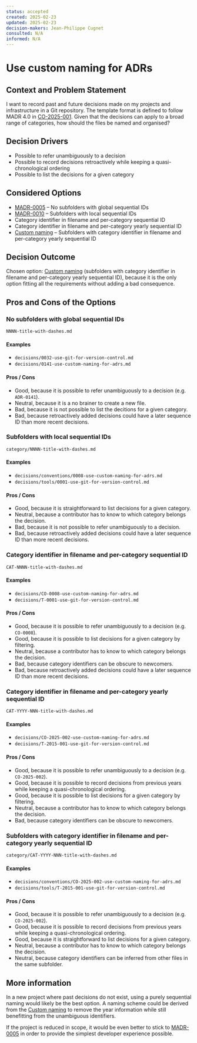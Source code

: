 ```yaml
---
status: accepted
created: 2025-02-23
updated: 2025-02-23
decision-makers: Jean-Philippe Cugnet
consulted: N/A
informed: N/A
---
```


<!--
SPDX-FileCopyrightText: 2025 Jean-Philippe Cugnet <jean-philippe@cugnet.eu>
SPDX-License-Identifier: CC-BY-SA-4.0
-->

# Use custom naming for ADRs

## Context and Problem Statement

I want to record past and future decisions made on my projects and
infrastructure in a Git repository. The template format is defined to follow
MADR 4.0 in [CO-2025-001]. Given that the decisions can apply to a broad range
of categories, how should the files be named and organised?

## Decision Drivers

* Possible to refer unambiguously to a decision
* Possible to record decisions retroactively while keeping a quasi-chronological
    ordering
* Possible to list the decisions for a given category

## Considered Options

* [MADR-0005] – No subfolders with global sequential IDs
* [MADR-0010] – Subfolders with local sequential IDs
* Category identifier in filename and per-category sequential ID
* Category identifier in filename and per-category yearly sequential ID
* [Custom naming] – Subfolders with category identifier in filename and
    per-category yearly sequential ID

## Decision Outcome

Chosen option: [Custom naming] (subfolders with category identifier in filename
and per-category yearly sequential ID), because it is the only option fitting
all the requirements without adding a bad consequence.

## Pros and Cons of the Options

### No subfolders with global sequential IDs

    NNNN-title-with-dashes.md

#### Examples

* `decisions/0032-use-git-for-version-control.md`
* `decisions/0141-use-custom-naming-for-adrs.md`

#### Pros / Cons

* Good, because it is possible to refer unambiguously to a decision (e.g.
    `ADR-0141`).
* Neutral, because it is a no brainer to create a new file.
* Bad, because it is not possible to list the decitions for a given category.
* Bad, because retroactively added decisions could have a later sequence ID than
    more recent decisions.

### Subfolders with local sequential IDs

    category/NNNN-title-with-dashes.md

#### Examples

* `decisions/conventions/0008-use-custom-naming-for-adrs.md`
* `decisions/tools/0001-use-git-for-version-control.md`

#### Pros / Cons

* Good, because it is straightforward to list decisions for a given category.
* Neutral, because a contributor has to know to which category belongs the
    decision.
* Bad, because it is not possible to refer unambiguously to a decision.
* Bad, because retroactively added decisions could have a later sequence ID than
    more recent decisions.

### Category identifier in filename and per-category sequential ID

    CAT-NNNN-title-with-dashes.md

#### Examples

* `decisions/CO-0008-use-custom-naming-for-adrs.md`
* `decisions/T-0001-use-git-for-version-control.md`

#### Pros / Cons

* Good, because it is possible to refer unambiguously to a decision (e.g.
    `CO-0008`).
* Good, because it is possible to list decisions for a given category by
    filtering.
* Neutral, because a contributor has to know to which category belongs the
    decision.
* Bad, because category identifiers can be obscure to newcomers.
* Bad, because retroactively added decisions could have a later sequence ID than
    more recent decisions.

### Category identifier in filename and per-category yearly sequential ID

    CAT-YYYY-NNN-title-with-dashes.md

#### Examples

* `decisions/CO-2025-002-use-custom-naming-for-adrs.md`
* `decisions/T-2015-001-use-git-for-version-control.md`

#### Pros / Cons

* Good, because it is possible to refer unambiguously to a decision (e.g.
    `CO-2025-002`).
* Good, because it is possible to record decisions from previous years while
    keeping a quasi-chronological ordering.
* Good, because it is possible to list decisions for a given category by
    filtering.
* Neutral, because a contributor has to know to which category belongs the
    decision.
* Bad, because category identifiers can be obscure to newcomers.

### Subfolders with category identifier in filename and per-category yearly sequential ID

    category/CAT-YYYY-NNN-title-with-dashes.md

#### Examples

* `decisions/conventions/CO-2025-002-use-custom-naming-for-adrs.md`
* `decisions/tools/T-2015-001-use-git-for-version-control.md`

#### Pros / Cons

* Good, because it is possible to refer unambiguously to a decision (e.g.
    `CO-2025-002`).
* Good, because it is possible to record decisions from previous years while
    keeping a quasi-chronological ordering.
* Good, because it is straightforward to list decisions for a given category.
* Neutral, because a contributor has to know to which category belongs the
    decision.
* Neutral, because category identifiers can be inferred from other files in the
    same subfolder.

## More information

In a new project where past decisions do not exist, using a purely sequential
naming would likely be the best option. A naming scheme could be derived from
the [Custom naming] to remove the year information while still benefitting from
the unambiguous identifiers.

If the project is reduced in scope, it would be even better to stick to
[MADR-0005] in order to provide the simplest developer experience possible.

[Custom naming]: ../../conventions/adr-naming.md
[CO-2025-001]: ./CO-2025-001-use-madr-4.0-for-recording-decisions.md
[DOC-2016-001]: ../placeholder.md
[MADR-0005]: https://adr.github.io/madr/decisions/0005-use-dashes-in-filenames.html
[MADR-0010]: https://adr.github.io/madr/decisions/0010-support-categories.html

